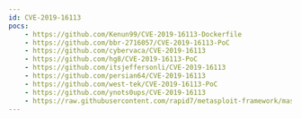 ```yaml
---
id: CVE-2019-16113
pocs:
    - https://github.com/Kenun99/CVE-2019-16113-Dockerfile
    - https://github.com/bbr-2716057/CVE-2019-16113-PoC
    - https://github.com/cybervaca/CVE-2019-16113
    - https://github.com/hg8/CVE-2019-16113-PoC
    - https://github.com/itsjeffersonli/CVE-2019-16113
    - https://github.com/persian64/CVE-2019-16113
    - https://github.com/west-tek/CVE-2019-16113-PoC
    - https://github.com/ynots0ups/CVE-2019-16113
    - https://raw.githubusercontent.com/rapid7/metasploit-framework/master/modules/exploits/linux/http/bludit_upload_images_exec.rb
---
```

